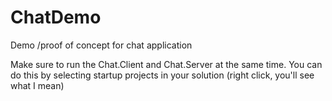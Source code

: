 # ChatDemo
Demo /proof of concept for chat application

Make sure to run the Chat.Client and Chat.Server at the same time.
You can do this by selecting startup projects in your solution (right click,  you'll see what I mean)
